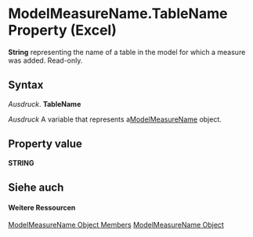 
# ModelMeasureName.TableName Property (Excel)

 **String** representing the name of a table in the model for which a measure was added. Read-only.


## Syntax

 _Ausdruck_. **TableName**

 _Ausdruck_ A variable that represents a[ModelMeasureName](91151066-7217-d589-63c7-a21431671397.md) object.


## Property value

 **STRING**


## Siehe auch


#### Weitere Ressourcen


[ModelMeasureName Object Members](http://msdn.microsoft.com/library/64d9060d-6066-b06b-8cc5-f94efe591185%28Office.15%29.aspx)
[ModelMeasureName Object](91151066-7217-d589-63c7-a21431671397.md)